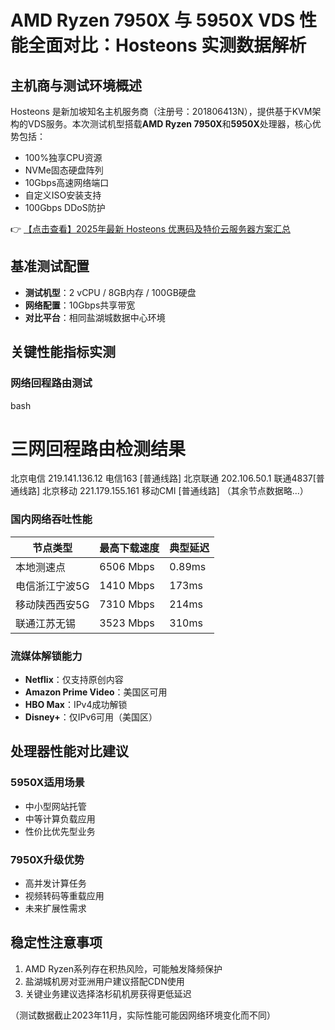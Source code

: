 # AMD Ryzen 7950X 与 5950X VDS 性能全面对比：Hosteons 实测数据解析

## 主机商与测试环境概述

Hosteons 是新加坡知名主机服务商（注册号：201806413N），提供基于KVM架构的VDS服务。本次测试机型搭载**AMD Ryzen 7950X**和**5950X**处理器，核心优势包括：
- 100%独享CPU资源
- NVMe固态硬盘阵列
- 10Gbps高速网络端口
- 自定义ISO安装支持
- 100Gbps DDoS防护

👉 [【点击查看】2025年最新 Hosteons 优惠码及特价云服务器方案汇总](https://bit.ly/hosteons)

## 基准测试配置
- **测试机型**：2 vCPU / 8GB内存 / 100GB硬盘
- **网络配置**：10Gbps共享带宽
- **对比平台**：相同盐湖城数据中心环境

## 关键性能指标实测

### 网络回程路由测试
bash
# 三网回程路由检测结果
北京电信 219.141.136.12  电信163 [普通线路]
北京联通 202.106.50.1    联通4837[普通线路]
北京移动 221.179.155.161 移动CMI [普通线路]
（其余节点数据略...）

### 国内网络吞吐性能
| 节点类型         | 最高下载速度 | 典型延迟 |
|------------------|--------------|----------|
| 本地测速点       | 6506 Mbps    | 0.89ms   |
| 电信浙江宁波5G   | 1410 Mbps    | 173ms    |
| 移动陕西西安5G   | 7310 Mbps    | 214ms    |
| 联通江苏无锡     | 3523 Mbps    | 310ms    |

### 流媒体解锁能力
- **Netflix**：仅支持原创内容
- **Amazon Prime Video**：美国区可用
- **HBO Max**：IPv4成功解锁
- **Disney+**：仅IPv6可用（美国区）

## 处理器性能对比建议

### 5950X适用场景
- 中小型网站托管
- 中等计算负载应用
- 性价比优先型业务

### 7950X升级优势
- 高并发计算任务
- 视频转码等重载应用
- 未来扩展性需求

## 稳定性注意事项
1. AMD Ryzen系列存在积热风险，可能触发降频保护
2. 盐湖城机房对亚洲用户建议搭配CDN使用
3. 关键业务建议选择洛杉矶机房获得更低延迟

（测试数据截止2023年11月，实际性能可能因网络环境变化而不同）